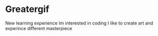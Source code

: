 # Greatergif
New learning experience
Im interested in coding
I like to create art and experince different masterpiece
